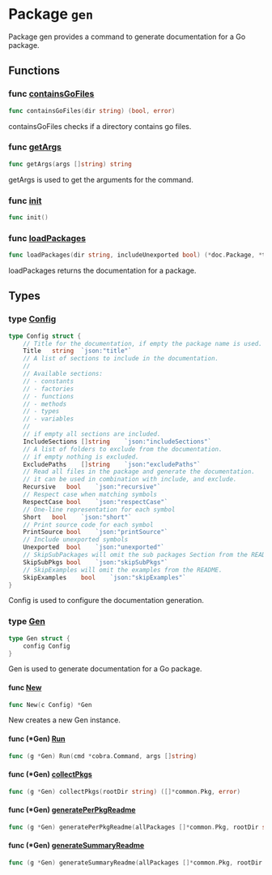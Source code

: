 # Package `gen`

Package gen provides a command to generate documentation for a Go package.

## Functions

### func [containsGoFiles](run.go#L73)

```go
func containsGoFiles(dir string) (bool, error)
```

containsGoFiles checks if a directory contains go files.

### func [getArgs](types.go#L322)

```go
func getArgs(args []string) string
```

getArgs is used to get the arguments for the command.

### func [init](run.go#L14)

```go
func init()
```

### func [loadPackages](run.go#L19)

```go
func loadPackages(dir string, includeUnexported bool) (*doc.Package, *token.FileSet, error)
```

loadPackages returns the documentation for a package.

## Types

### type [Config](types.go#L19)

```go
type Config struct {
	// Title for the documentation, if empty the package name is used.
	Title	string	`json:"title"`
	// A list of sections to include in the documentation.
	//
	// Available sections:
	// - constants
	// - factories
	// - functions
	// - methods
	// - types
	// - variables
	//
	// if empty all sections are included.
	IncludeSections	[]string	`json:"includeSections"`
	// A list of folders to exclude from the documentation.
	// if empty nothing is excluded.
	ExcludePaths	[]string	`json:"excludePaths"`
	// Read all files in the package and generate the documentation.
	// it can be used in combination with include, and exclude.
	Recursive	bool	`json:"recursive"`
	// Respect case when matching symbols
	RespectCase	bool	`json:"respectCase"`
	// One-line representation for each symbol
	Short	bool	`json:"short"`
	// Print source code for each symbol
	PrintSource	bool	`json:"printSource"`
	// Include unexported symbols
	Unexported	bool	`json:"unexported"`
	// SkipSubPackages will omit the sub packages Section from the README.
	SkipSubPkgs	bool	`json:"skipSubPkgs"`
	// SkipExamples will omit the examples from the README.
	SkipExamples	bool	`json:"skipExamples"`
}
```

Config is used to configure the documentation generation.

### type [Gen](types.go#L55)

```go
type Gen struct {
	config Config
}
```

Gen is used to generate documentation for a Go package.

#### func [New](types.go#L60)

```go
func New(c Config) *Gen
```

New creates a new Gen instance.

#### func (*Gen) [Run](types.go#L64)

```go
func (g *Gen) Run(cmd *cobra.Command, args []string)
```

#### func (*Gen) [collectPkgs](types.go#L101)

```go
func (g *Gen) collectPkgs(rootDir string) ([]*common.Pkg, error)
```

#### func (*Gen) [generatePerPkgReadme](types.go#L206)

```go
func (g *Gen) generatePerPkgReadme(allPackages []*common.Pkg, rootDir string, cfg Config)
```

#### func (*Gen) [generateSummaryReadme](types.go#L272)

```go
func (g *Gen) generateSummaryReadme(allPackages []*common.Pkg, rootDir string, cfg Config)
```
